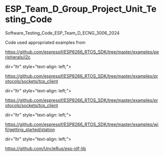 # ESP_Team_D_Group_Project_Unit_Testing_Code
Software_Testing_Code_ESP_Team_D_ECNG_3006_2024


Code used appropriated examples from

https://github.com/espressif/ESP8266_RTOS_SDK/tree/master/examples/peripherals/i2c

dir="ltr" style="text-align: left;">

https://github.com/espressif/ESP8266_RTOS_SDK/tree/master/examples/protocols/sockets/tcp_client

dir="ltr" style="text-align: left;">

https://github.com/espressif/ESP8266_RTOS_SDK/tree/master/examples/protocols/sockets/tcp_client

dir="ltr" style="text-align: left;">

https://github.com/espressif/ESP8266_RTOS_SDK/tree/master/examples/wifi/getting_started/station

dir="ltr" style="text-align: left;">

https://github.com/UncleRus/esp-idf-lib
